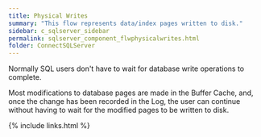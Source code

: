 ```yaml
---
title: ﻿Physical Writes
summary: "This flow represents data/index pages written to disk."
sidebar: c_sqlserver_sidebar
permalink: sqlserver_component_flwphysicalwrites.html
folder: ConnectSQLServer
---
```



Normally SQL users don't have to wait for database write operations to complete.

Most modifications to database pages are made in the Buffer Cache, and, once the change has been recorded in the Log, the user can continue without having to wait for the modified pages to be written to disk.

{% include links.html %}
